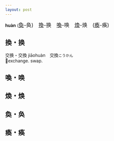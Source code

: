 ```yaml
---
layout: post
---
```


**huàn** (<big>[奐]({{site.url}}{{page.url}}#奐・奂)-奂)　[換]({{site.url}}{{page.url}}#換・换)-换　[喚]({{site.url}}{{page.url}}#喚・唤)-唤　[煥]({{site.url}}{{page.url}}#煥・焕)-焕　([瘓]({{site.url}}{{page.url}}#瘓・痪)-痪)</big>

## 換・换

交换・交換 jiāohuàn　交換`こうかん`   
💱exchange. swap.

## 喚・唤

## 煥・焕

## 奐・奂

## 瘓・痪

